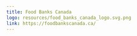 ```yaml
---
title: Food Banks Canada
logo: resources/food_banks_canada_logo.svg.png
link: https://foodbankscanada.ca/
---
```

